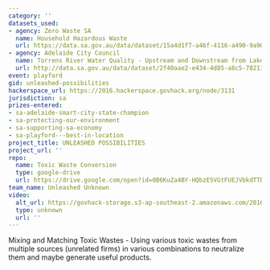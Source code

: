 ```yaml
---
category: ''
datasets_used:
- agency: Zero Waste SA
  name: Household Hazardous Waste
  url: https://data.sa.gov.au/data/dataset/15a4d1f7-a46f-4116-a490-9a90505777cb
- agency: Adelaide City Council
  name: Torrens River Water Quality - Upstream and Downstream from Lake
  url: http://data.sa.gov.au/data/dataset/2f40aae2-e434-4d85-a8c5-78211e0a44aa
event: playford
gid: unleashed-possibilities
hackerspace_url: https://2016.hackerspace.govhack.org/node/3131
jurisdiction: sa
prizes-entered:
- sa-adelaide-smart-city-state-champion
- sa-protecting-our-environment
- sa-supporting-sa-economy
- sa-playford---best-in-location
project_title: UNLEASHED POSSIBILITIES
project_url: ''
repo:
  name: Toxic Waste Conversion
  type: google-drive
  url: https://drive.google.com/open?id=0B6KuZa4BY-HQbzE5VGtFUEJVbkdTTDBicXZabkVaRzR1cHQw
team_name: Unleashed Unknown
video:
  alt_url: https://govhack-storage.s3-ap-southeast-2.amazonaws.com/2016/Playford%20-%20Unleashed%20Unknown%20%20%20Unleashed%20possibilities.MOV
  type: unknown
  url: ''
---
```


Mixing and Matching Toxic Wastes - Using various toxic wastes from multiple sources (unrelated firms) in various combinations to neutralize them and maybe generate useful products.
